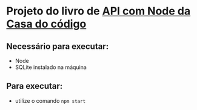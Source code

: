 # Projeto do livro de [API com Node da Casa do código](https://www.casadocodigo.com.br/products/livro-apis-nodejs)

## Necessário para executar:
- Node
- SQLite instalado na máquina

## Para executar:
- utilize o comando `npm start`